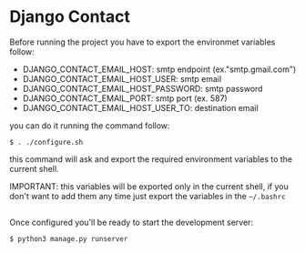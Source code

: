 # Django Contact
Before running the project you have to export the environmet variables follow:

- DJANGO_CONTACT_EMAIL_HOST: smtp endpoint (ex."smtp.gmail.com")
- DJANGO_CONTACT_EMAIL_HOST_USER: smtp email
- DJANGO_CONTACT_EMAIL_HOST_PASSWORD: smtp password
- DJANGO_CONTACT_EMAIL_PORT: smtp port (ex. 587)
- DJANGO_CONTACT_EMAIL_HOST_USER_TO: destination email

you can do it running the command follow:
```
$ . ./configure.sh
``` 
this command will ask and export the required environment variables to the current shell.

IMPORTANT: this variables will be exported only in the current shell, if you don't want to add them any time just export the variables in the `~/.bashrc` 
##
Once configured you'll be ready to start the development server:
```
$ python3 manage.py runserver
```